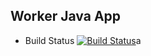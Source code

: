 
## Worker Java App

  * Build Status 
  [![Build Status](http://139.59.126.193:8080/buildStatus/icon?job=instavote%2Fworker-build)](http://139.59.126.193:8080/job/instavote/job/worker-build/)a
